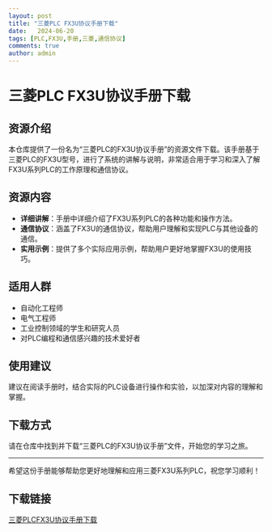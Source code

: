 ```yaml
---
layout: post
title: "三菱PLC FX3U协议手册下载"
date:   2024-06-20
tags: [PLC,FX3U,手册,三菱,通信协议]
comments: true
author: admin
---
```

# 三菱PLC FX3U协议手册下载

## 资源介绍

本仓库提供了一份名为“三菱PLC的FX3U协议手册”的资源文件下载。该手册基于三菱PLC的FX3U型号，进行了系统的讲解与说明，非常适合用于学习和深入了解FX3U系列PLC的工作原理和通信协议。

## 资源内容

- **详细讲解**：手册中详细介绍了FX3U系列PLC的各种功能和操作方法。
- **通信协议**：涵盖了FX3U的通信协议，帮助用户理解和实现PLC与其他设备的通信。
- **实用示例**：提供了多个实际应用示例，帮助用户更好地掌握FX3U的使用技巧。

## 适用人群

- 自动化工程师
- 电气工程师
- 工业控制领域的学生和研究人员
- 对PLC编程和通信感兴趣的技术爱好者

## 使用建议

建议在阅读手册时，结合实际的PLC设备进行操作和实验，以加深对内容的理解和掌握。

## 下载方式

请在仓库中找到并下载“三菱PLC的FX3U协议手册”文件，开始您的学习之旅。

---

希望这份手册能够帮助您更好地理解和应用三菱FX3U系列PLC，祝您学习顺利！

## 下载链接

[三菱PLCFX3U协议手册下载](https://pan.quark.cn/s/3262acf29bec)